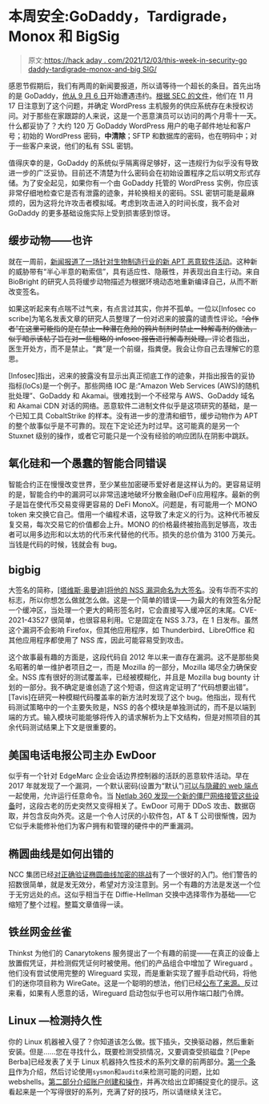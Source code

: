 # 本周安全:GoDaddy，Tardigrade，Monox 和 BigSig

> 原文:[https://hack aday . com/2021/12/03/this-week-in-security-go daddy-tardigrade-monox-and-big SIG/](https://hackaday.com/2021/12/03/this-week-in-security-godaddy-tardigrade-monox-and-bigsig/)

感恩节假期后，我们有两周的新闻要报道，所以请等待一个超长的条目。首先出场的是 GoDaddy，[他从 9 月 6 日](https://techcrunch.com/2021/11/22/godaddy-breach-million-accounts/)开始遭遇违约。[根据 SEC 的文件](https://www.sec.gov/Archives/edgar/data/1609711/000160971121000122/gddyblogpostnov222021.htm)，他们在 11 月 17 日注意到了这个问题，并确定 WordPress 主机服务的供应系统存在未授权访问。对于那些在家跟踪的人来说，这是一个恶意演员可以访问的两个月零十一天。什么都妥协了？大约 120 万 GoDaddy WordPress 用户的电子邮件地址和客户号；初始的 WordPress 密码，**中清除**；SFTP 和数据库的密码，也在明码中；对于一些客户来说，他们的私有 SSL 密钥。

值得庆幸的是，GoDaddy 的系统似乎隔离得足够好，这一违规行为似乎没有导致进一步的广泛妥协。目前还不清楚为什么密码会在初始设置程序之后以明文形式存储。为了安全起见，如果你有一个由 GoDaddy 托管的 WordPress 实例，你应该非常仔细地检查它是否有泄露的迹象，并轮换相关的密码。SSL 密钥可能是最麻烦的，因为这将允许攻击者模拟域。考虑到攻击进入的时间长度，我不会对 GoDaddy 的更多基础设施实际上受到损害感到惊讶。

## 缓步动物——也许

就在一周前，[新闻报道了一场针对生物制造行业的新 APT 恶意软件活动](https://www.wired.com/story/tardigrade-malware-biomanufacturing/)。这种新的威胁带有“半心半意的勒索信”，具有适应性、隐蔽性，并表现出自主行动。来自 BioBright 的研究人员将缓步动物描述为根据环境动态地重新编译自己，从而不断改变签名。

如果这听起来有点喘不过气来，有点言过其实，你并不孤单。一位以[Infosec co scribe]为笔名发表文章的研究人员整理了一份对迟来的披露的谴责性评论。~~“合作者”在这里可能指的是在禁止一种潜在危险的鸦片制剂时禁止一种解毒剂的做法，似乎暗示该帖子旨在对一些粗略的 infosec 报告进行解毒剂处理。~~评论者指出，医生开处方，而不是禁止。“粪”是一个前缀，指粪便。我会让你自己去理解它的意思。

[Infosec]指出，迟来的披露没有显示出真正彻底工作的迹象，并指出报告的妥协指标(IoCs)是一个例子。那些网络 IOC 是:“Amazon Web Services (AWS)的随机批处理”、GoDaddy 和 Akamai。很难找到一个不经常与 AWS、GoDaddy 域名和 Akamai CDN 对话的网络。恶意软件二进制文件似乎是这项研究的基础，是一个已知工具 CobaltStrike 的样本。没有进一步的澄清和细节，缓步动物作为 APT 的整个故事似乎是不可靠的。现在下定论还为时过早。这可能真的是另一个 Stuxnet 级别的操作，或者它可能只是一个没有经验的响应团队在阴影中跳跃。

## 氧化硅和一个愚蠢的智能合同错误

智能合约正在慢慢改变世界，至少某些加密硬币爱好者是这样认为的。更容易证明的是，智能合约中的漏洞可以非常迅速地破坏分散金融(DeFi)应用程序。最新的例子是旨在使代币交易变得更容易的 DeFi MonoX。问题是，有可能用一个 MONO token 来交换它自己。借用一个编程术语，这导致了未定义的行为。这种代币被反复交易，每次交易它的价值都会上升。MONO 的价格最终被抬高到足够高，攻击者可以用多边形和以太坊的代币来代替他的代币。损失的总价值为 3100 万美元。当钱是代码的时候，钱就会有 bug。

## bigbig

大签名的简称，[[塔维斯·奥曼迪]将他的 NSS 漏洞命名为大签名](https://googleprojectzero.blogspot.com/2021/12/this-shouldnt-have-happened.html)。没有华而不实的标志，所以你想怎么做就怎么做。这是一个简单的错误——为最大的有效签名分配一个缓冲区，当处理一个更大的畸形签名时，它会直接写入缓冲区的末尾。CVE-2021-43527 很简单，也很容易利用。它是固定在 NSS 3.73，在 1 日发布。虽然这个漏洞不会影响 Firefox，但其他应用程序，如 Thunderbird、LibreOffice 和其他应用程序都使用了 NSS 库，因此可能容易受到攻击。

这个故事最有趣的方面是，这段代码自 2012 年以来一直存在漏洞。这不是那些臭名昭著的单一维护者项目之一，而是 Mozilla 的一部分，Mozilla 竭尽全力确保安全。NSS 库有很好的测试覆盖率，已经被模糊化，并且是 Mozilla bug bounty 计划的一部分。我不确定是谁创造了这个短语，但这肯定证明了“代码想要出错”。[Tavis]在研究一种模糊代码覆盖率的新方法时发现了这个 bug。他指出，现有代码测试策略中的一个主要失败是，NSS 的各个模块是单独测试的，而不是以端到端的方式。输入模块可能能够将传入的请求解析为上下文结构，但是对照项目的其余代码测试结果上下文是很重要的。

## 美国电话电报公司主办 EwDoor

似乎有一个针对 EdgeMarc 企业会话边界控制器的活跃的恶意软件活动。早在 2017 年就发现了一个漏洞，一个默认密码(设置为“默认”)[可以与隐藏的 web 端点](https://depthsecurity.com/blog/cve-2017-6079-blind-command-injection-in-edgewater-edgemarc-devices)一起使用，允许运行任意命令。当 [Netlab 360 发现一个新的僵尸网络接管这些设备](https://blog.netlab.360.com/warning-ewdoor-botnet-is-attacking-att-customers/)时，这段古老的历史突然又变得相关了。EwDoor 可用于 DDoS 攻击、数据窃取，并包含反向外壳。这是一个令人讨厌的小软件包，AT & T 公司很惭愧，因为它似乎未能修补他们为客户拥有和管理的硬件中的严重漏洞。

## 椭圆曲线是如何出错的

NCC 集团已经[对正确验证椭圆曲线加密的挑战](https://research.nccgroup.com/2021/11/18/an-illustrated-guide-to-elliptic-curve-cryptography-validation/)有了一个很好的入门。他们警告的招数很简单，就是发无效分，希望对方没注意到。另一个有趣的方法是发送一个位于无穷远处的点。这似乎相当于在 Diffie-Hellman 交换中选择零作为基础——它缩短了整个过程。整篇文章值得一读。

## 铁丝网金丝雀

Thinkst 为他们的 Canarytokens 服务提出了一个有趣的前提——在真正的设备上放置假凭证，并检测假凭证何时被使用。他们的产品组合中增加了 Wireguard 。他们没有尝试使用完整的 Wireguard 实现，而是重新实现了握手启动代码，将他们的迷你项目称为 WireGate。这是一个聪明的想法，他们已经[公布了来源。](https://github.com/thinkst/canarytokens/blob/master/wireguard.py)反过来看，如果有人愿意的话，Wireguard 启动包似乎也可以用作端口敲门令牌。

## Linux —检测持久性

你的 Linux 机器被入侵了？你知道该怎么做。拔下插头，交换驱动器，然后重新安装。但是……您在寻找什么，既要检测受损情况，又要调查受损磁盘？[Pepe Berba]已经发表了关于 Linux 机器持久性技术的系列文章的前两部分。[第一个条目](https://pberba.github.io/security/2021/11/22/linux-threat-hunting-for-persistence-sysmon-auditd-webshell/)作为介绍，然后讨论使用`sysmon`和`auditd`来检测可能的问题，比如 webshells。[第二部分介绍账户创建和操作](https://pberba.github.io/security/2021/11/23/linux-threat-hunting-for-persistence-account-creation-manipulation/)，并再次给出立即捕捉变化的提示。这看起来是一个写得很好的系列，充满了好的技巧，所以请继续关注它。